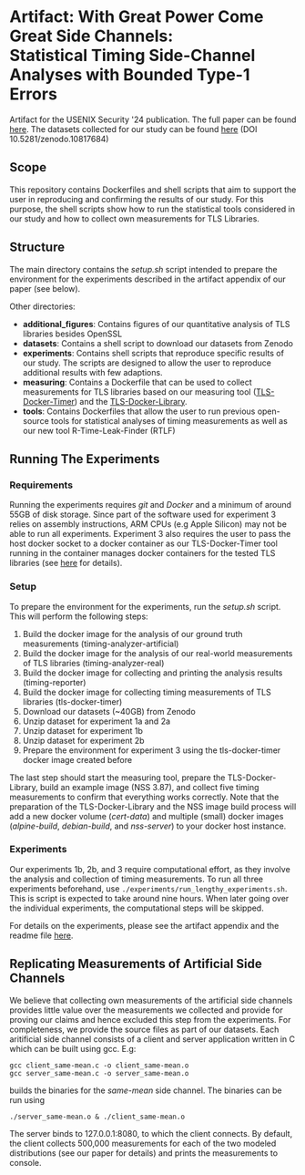# Artifact: With Great Power Come Great Side Channels: <br> Statistical Timing Side-Channel Analyses with Bounded Type-1 Errors

Artifact for the USENIX Security '24 publication. The full paper can be found [here](https://www.usenix.org/conference/usenixsecurity24/presentation/dunsche). The datasets collected for our study can be found [here](https://zenodo.org/records/10817685) (DOI 10.5281/zenodo.10817684)

## Scope
This repository contains Dockerfiles and shell scripts that aim to support the user in reproducing and confirming the results of our study. For this purpose, the shell scripts show how to run the statistical tools considered in our study and how to collect own measurements for TLS Libraries.  

## Structure
The main directory contains the *setup.sh* script intended to prepare the environment for the experiments described in the artifact appendix of our paper (see below).

Other directories:
- **additional_figures**: Contains figures of our quantitative analysis of TLS libraries besides OpenSSL
- **datasets**: Contains a shell script to download our datasets from Zenodo
- **experiments**: Contains shell scripts that reproduce specific results of our study. The scripts are designed to allow the user to reproduce additional results with few adaptions.
- **measuring**: Contains a Dockerfile that can be used to collect measurements for TLS libraries based on our measuring tool ([TLS-Docker-Timer](https://github.com/tls-attacker/TLS-Docker-Library)) and the [TLS-Docker-Library](https://github.com/tls-attacker/TLS-Docker-Timer).
- **tools**: Contains Dockerfiles that allow the user to run previous open-source tools for statistical analyses of timing measurements as well as our new tool R-Time-Leak-Finder (RTLF)


## Running The Experiments

### Requirements
Running the experiments requires *git* and *Docker* and a minimum of around 55GB of disk storage. Since part of the software used for experiment 3 relies on assembly instructions, ARM CPUs (e.g Apple Silicon) may not be able to run all experiments. Experiment 3 also requires the user to pass the host docker socket to a docker container as our TLS-Docker-Timer tool running in the container manages docker containers for the tested TLS libraries (see [here](https://github.com/tls-attacker/TLS-Docker-Timer/blob/master/README.md) for details).

### Setup
To prepare the environment for the experiments, run the *setup.sh* script. This will perform the following steps:
1. Build the docker image for the analysis of our ground truth measurements (timing-analyzer-artificial)
2. Build the docker image for the analysis of our real-world measurements of TLS libraries (timing-analyzer-real)
3. Build the docker image for collecting and printing the analysis results (timing-reporter)
4. Build the docker image for collecting timing measurements of TLS libraries (tls-docker-timer)
5. Download our datasets (~40GB) from Zenodo
6. Unzip dataset for experiment 1a and 2a
7. Unzip dataset for experiment 1b
8. Unzip dataset for experiment 2b
9. Prepare the environment for experiment 3 using the tls-docker-timer docker image created before

The last step should start the measuring tool, prepare the TLS-Docker-Library, build an example image (NSS 3.87), and collect five timing measurements to confirm that everything works correctly. Note that the preparation of the TLS-Docker-Library and the NSS image build process will add a new docker volume (*cert-data*) and multiple (small) docker images (*alpine-build*, *debian-build*, and *nss-server*) to your docker host instance.


### Experiments

Our experiments 1b, 2b, and 3 require computational effort, as they involve the analysis and collection of timing measurements. To run all three experiments beforehand, use ```./experiments/run_lengthy_experiments.sh```. This is script is expected to take around nine hours. When later going over the individual experiments, the computational steps will be skipped.

For details on the experiments, please see the artifact appendix and the readme file [here](https://github.com/RUB-NDS/Artifacts-With-Great-Power-Come-Great-Side-Channels/tree/main/experiments).


## Replicating Measurements of Artificial Side Channels
We believe that collecting own measurements of the artificial side channels provides little value over the measurements we collected and provide for proving our claims and hence excluded this step from the experiments. For completeness, we provide the source files as part of our datasets. Each aritificial side channel consists of a client and server application written in C which can be built using gcc. E.g:
```
gcc client_same-mean.c -o client_same-mean.o
gcc server_same-mean.c -o server_same-mean.o
```
builds the binaries for the *same-mean* side channel. The binaries can be run using 
```
./server_same-mean.o & ./client_same-mean.o
```
The server binds to 127.0.0.1:8080, to which the client connects. By default, the client collects 500,000 measurements for each of the two modeled distributions (see our paper for details) and prints the measurements to console.